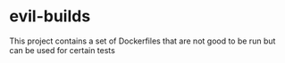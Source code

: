 # evil-builds
This project contains a set of Dockerfiles that are not good to be run but can be used for certain tests

